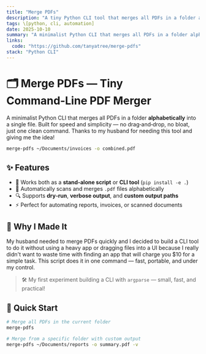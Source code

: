 ```yaml
---
title: "Merge PDFs"
description: "A tiny Python CLI tool that merges all PDFs in a folder alphabetically into a single file."
tags: \[python, cli, automation]
date: 2025-10-10
summary: "A minimalist Python CLI that merges all PDFs in a folder alphabetically into a single file."
links:
  code: "https://github.com/tanyatree/merge-pdfs"
stack: "Python CLI"
---
```


# 🗂️ Merge PDFs — Tiny Command‑Line PDF Merger

A minimalist Python CLI that merges all PDFs in a folder **alphabetically** into a single file.
Built for speed and simplicity — no drag‑and‑drop, no bloat, just one clean command. Thanks to my husband for needing this tool and giving me the idea!

```bash
merge-pdfs ~/Documents/invoices -o combined.pdf
```

## ✨ Features

* 🧩 Works both as a **stand‑alone script** or **CLI tool** (`pip install -e .`)
* 📁 Automatically scans and merges `.pdf` files alphabetically
* 🔍 Supports **dry‑run**, **verbose output**, and **custom output paths**
* ⚡ Perfect for automating reports, invoices, or scanned documents

## 🧠 Why I Made It

My husband needed to merge PDFs quickly and I decided to build a CLI tool to do it without using a heavy app or dragging files into a UI because I really didn't want to waste time with finding an app that will charge you $10 for a simple task.
This script does it in one command — fast, portable, and under my control.

> 🛠️ My first experiment building a CLI with `argparse` — small, fast, and practical!

## 🚀 Quick Start

```bash
# Merge all PDFs in the current folder
merge-pdfs

# Merge from a specific folder with custom output
merge-pdfs ~/Documents/reports -o summary.pdf -v
```
